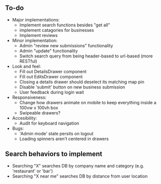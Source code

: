 ## To-do

- Major implementations:
  - Implement search functions besides "get all"
  - implement catagories for businesses
  - Implement reviews
- Minor implementation:
  - Admin "review new submissions" functionality
  - Admin "update" functionality
  - Switch search query from being header-based to url-based (more RESTful)
- Look and feel:
  - Fill out DetailsDrawer component
  - Fill out EditsDrawer component
  - Closing a details drawer should deselect its matching map pin
  - Disable 'submit' button on new business submission
  - User feedback during login wait
- Responsiveness:
  - Change how drawers animate on mobile to keep everything inside a 100vw x 100vh box
  - Swipeable drawers?
- Accesibility:
  - Audit for keyboard navigation
- Bugs:
  - 'Admin mode' state persits on logout
  - Loading spinners aren't centered in drawers

## Search behaviors to implement

- Searching "X" searches DB by company name and category (e.g. 'restaurant' or 'bar')
- Searching "X near me" searches DB by distance from user location
